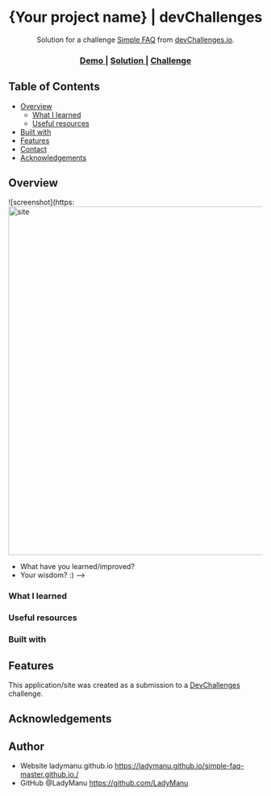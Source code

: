 <!-- Please update value in the {}  -->

<h1 align="center">{Your project name} | devChallenges</h1>

<div align="center">
   Solution for a challenge <a href="https://devchallenges.io/challenge/simple-faq-challenge" target="_blank">Simple FAQ</a> from <a href="http://devchallenges.io" target="_blank">devChallenges.io</a>.
</div>

<div align="center">
  <h3>
    <a href="https://ladymanu.github.io/simple-faq-master.github.io./">
      Demo
    </a>
    <span> | </span>
    <a href="{https://your-url-to-the-solution}">
      Solution
    </a>
    <span> | </span>
    <a href="https://devchallenges.io/challenge/simple-faq-challenge">
      Challenge
    </a>
  </h3>
</div>

<!-- TABLE OF CONTENTS -->

## Table of Contents

- [Overview](#overview)
  - [What I learned](#what-i-learned)
  - [Useful resources](#useful-resources)
- [Built with](#built-with)
- [Features](#features)
- [Contact](#contact)
- [Acknowledgements](#acknowledgements)

<!-- OVERVIEW -->

## Overview

![screenshot](https:<img width="1346" height="691" alt="site" src="https://github.com/user-attachments/assets/eabae8d8-6a3f-4c06-bb01-d5d75ea1aea7" />

- What have you learned/improved?
- Your wisdom? :)
-->

### What I learned

<!-- I learned how to use responsive menus. My God, it was a lot of work to get them working on mobile, but I did it. I'm not 100% happy with the performance, but for my first time, I did pretty well. I also learned how to create a single line; it might seem simple, but for me, it was extremely complicated. And dealing with Git was a nightmare, but it worked. -->

### Useful resources

<!--I only used help from devchallenge.io website.-->

### Built with

<!-- - Semantic HTML5 markup
- CSS -->




## Features

<!-- I didn't use any, I think... -->

This application/site was created as a submission to a [DevChallenges](https://devchallenges.io/challenges-dashboard) challenge.

## Acknowledgements

<!-- This section should list any articles or add-ons/plugins that helps you to complete the project. This is optional but it will help you in the future. For exmpale -->

## Author

- Website ladymanu.github.io https://ladymanu.github.io/simple-faq-master.github.io./
- GitHub @LadyManu https://github.com/LadyManu
